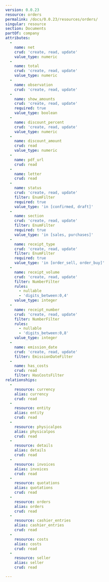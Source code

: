 ```yaml
---
version: 0.0.23
resource: orders
permalink: /docs/0.0.23/resources/orders/
singular: resource
section: Documents
partOf: company
attributes:
  -
    name: net
    crud: 'create, read, update'
    value_type: numeric
  -
    name: total
    crud: 'create, read, update'
    value_type: numeric
  -
    name: observation
    crud: 'create, read, update'
  -
    name: show_amounts
    crud: 'create, read, update'
    required: true
    value_type: boolean
  -
    name: discount_percent
    crud: 'create, read, update'
    value_type: numeric
  -
    name: discount_amount
    crud: read
    value_type: numeric
  -
    name: pdf_url
    crud: read
  -
    name: letter
    crud: read
  -
    name: status
    crud: 'create, read, update'
    filter: EnumFilter
    required: true
    value_type: 'in [confirmed, draft]'
  -
    name: section
    crud: 'create, read, update'
    filter: EnumFilter
    required: true
    value_type: 'in [sales, purchases]'
  -
    name: receipt_type
    crud: 'create, read, update'
    filter: EnumFilter
    required: true
    value_type: 'in [order_sell, order_buy]'
  -
    name: receipt_volume
    crud: 'create, read, update'
    filter: NumberFilter
    rules:
      - nullable
      - 'digits_between:0,4'
    value_type: integer
  -
    name: receipt_number
    crud: 'create, read, update'
    filter: NumberFilter
    rules:
      - nullable
      - 'digits_between:0,8'
    value_type: integer
  -
    name: emission_date
    crud: 'create, read, update'
    filter: EmissionDateFilter
  -
    name: has_costs
    crud: read
    filter: HasCostsFilter
relationships:
  -
    resource: currency
    alias: currency
    crud: read
  -
    resource: entity
    alias: entity
    crud: read
  -
    resource: physicalpos
    alias: physicalpos
    crud: read
  -
    resource: details
    alias: details
    crud: read
  -
    resource: invoices
    alias: invoices
    crud: read
  -
    resource: quotations
    alias: quotations
    crud: read
  -
    resource: orders
    alias: orders
    crud: read
  -
    resource: cashier_entries
    alias: cashier_entries
    crud: read
  -
    resource: costs
    alias: costs
    crud: read
  -
    resource: seller
    alias: seller
    crud: read

---
```

